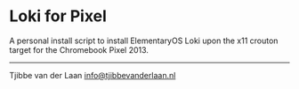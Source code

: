 # Loki for Pixel

A personal install script to install ElementaryOS Loki upon the x11 crouton target for the Chromebook Pixel 2013.

* * *

Tjibbe van der Laan [<info@tjibbevanderlaan.nl>](info@tjibbevanderlaan.nl)
